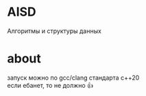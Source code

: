 # AISD
Алгоритмы и структуры данных

# about
запуск можно по gcc/clang стандарта c++20 <br>
если ебанет, то не должно 👍